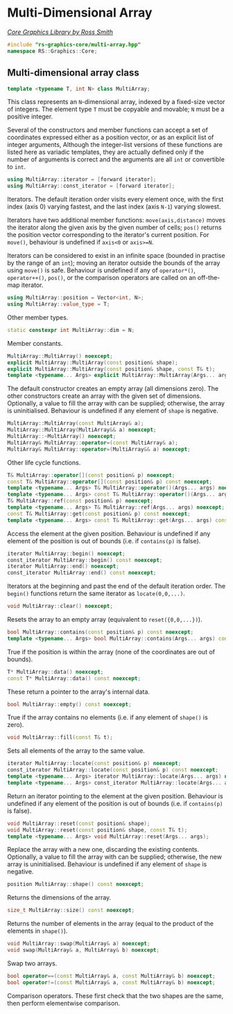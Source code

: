 # Multi-Dimensional Array

_[Core Graphics Library by Ross Smith](index.html)_

```c++
#include "rs-graphics-core/multi-array.hpp"
namespace RS::Graphics::Core;
```

## Multi-dimensional array class

```c++
template <typename T, int N> class MultiArray;
```

This class represents an `N`-dimensional array, indexed by a fixed-size vector
of integers. The element type `T` must be copyable and movable; `N` must be a
positive integer.

Several of the constructors and member functions can accept a set of
coordinates expressed either as a position vector, or as an explicit list of
integer arguments, Although the integer-list versions of these functions are
listed here as variadic templates, they are actually defined only if the
number of arguments is correct and the arguments are all `int` or convertible
to `int`.

```c++
using MultiArray::iterator = [forward iterator];
using MultiArray::const_iterator = [forward iterator];
```

Iterators. The default iteration order visits every element once, with the
first index (axis 0) varying fastest, and the last index (axis `N-1`) varying
slowest.

Iterators have two additional member functions: `move(axis,distance)` moves
the iterator along the given axis by the given number of cells; `pos()`
returns the position vector corresponding to the iterator's current position.
For `move()`, behaviour is undefined if `axis<0` or `axis>=N`.

Iterators can be considered to exist in an infinite space (bounded in practise
by the range of an `int`); moving an iterator outside the bounds of the array
using `move()` is safe. Behaviour is undefined if any of `operator*()`,
`operator++()`, `pos()`, or the comparison operators are called on an
off-the-map iterator.

```c++
using MultiArray::position = Vector<int, N>;
using MultiArray::value_type = T;
```

Other member types.

```c++
static constexpr int MultiArray::dim = N;
```

Member constants.

```c++
MultiArray::MultiArray() noexcept;
explicit MultiArray::MultiArray(const position& shape);
explicit MultiArray::MultiArray(const position& shape, const T& t);
template <typename... Args> explicit MultiArray::MultiArray(Args... args);
```

The default constructor creates an empty array (all dimensions zero). The
other constructors create an array with the given set of dimensions.
Optionally, a value to fill the array with can be supplied; otherwise, the
array is uninitialised. Behaviour is undefined if any element of `shape` is
negative.

```c++
MultiArray::MultiArray(const MultiArray& a);
MultiArray::MultiArray(MultiArray&& a) noexcept;
MultiArray::~MultiArray() noexcept;
MultiArray& MultiArray::operator=(const MultiArray& a);
MultiArray& MultiArray::operator=(MultiArray&& a) noexcept;
```

Other life cycle functions.

```c++
T& MultiArray::operator[](const position& p) noexcept;
const T& MultiArray::operator[](const position& p) const noexcept;
template <typename... Args> T& MultiArray::operator()(Args... args) noexcept;
template <typename... Args> const T& MultiArray::operator()(Args... args) const noexcept;
T& MultiArray::ref(const position& p) noexcept;
template <typename... Args> T& MultiArray::ref(Args... args) noexcept;
const T& MultiArray::get(const position& p) const noexcept;
template <typename... Args> const T& MultiArray::get(Args... args) const noexcept;
```

Access the element at the given position. Behaviour is undefined if any
element of the position is out of bounds (i.e. if `contains(p)` is false).

```c++
iterator MultiArray::begin() noexcept;
const_iterator MultiArray::begin() const noexcept;
iterator MultiArray::end() noexcept;
const_iterator MultiArray::end() const noexcept;
```

Iterators at the beginning and past the end of the default iteration order.
The `begin()` functions return the same iterator as `locate(0,0,...)`.

```c++
void MultiArray::clear() noexcept;
```

Resets the array to an empty array (equivalent to `reset({0,0,...})`).

```c++
bool MultiArray::contains(const position& p) const noexcept;
template <typename... Args> bool MultiArray::contains(Args... args) const noexcept;
```

True if the position is within the array (none of the coordinates are out of
bounds).

```c++
T* MultiArray::data() noexcept;
const T* MultiArray::data() const noexcept;
```

These return a pointer to the array's internal data.

```c++
bool MultiArray::empty() const noexcept;
```

True if the array contains no elements (i.e. if any element of `shape()` is
zero).

```c++
void MultiArray::fill(const T& t);
```

Sets all elements of the array to the same value.

```c++
iterator MultiArray::locate(const position& p) noexcept;
const_iterator MultiArray::locate(const position& p) const noexcept;
template <typename... Args> iterator MultiArray::locate(Args... args) noexcept;
template <typename... Args> const_iterator MultiArray::locate(Args... args) const noexcept;
```

Return an iterator pointing to the element at the given position. Behaviour is
undefined if any element of the position is out of bounds (i.e. if
`contains(p)` is false).

```c++
void MultiArray::reset(const position& shape);
void MultiArray::reset(const position& shape, const T& t);
template <typename... Args> void MultiArray::reset(Args... args);
```

Replace the array with a new one, discarding the existing contents.
Optionally, a value to fill the array with can be supplied; otherwise, the new
array is uninitialised. Behaviour is undefined if any element of `shape` is
negative.

```c++
position MultiArray::shape() const noexcept;
```

Returns the dimensions of the array.

```c++
size_t MultiArray::size() const noexcept;
```

Returns the number of elements in the array (equal to the product of the
elements in `shape()`).

```c++
void MultiArray::swap(MultiArray& a) noexcept;
void swap(MultiArray& a, MultiArray& b) noexcept;
```

Swap two arrays.

```c++
bool operator==(const MultiArray& a, const MultiArray& b) noexcept;
bool operator!=(const MultiArray& a, const MultiArray& b) noexcept;
```

Comparison operators. These first check that the two shapes are the same, then
perform elementwise comparison.
